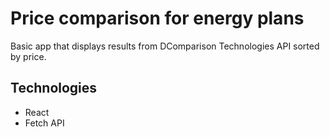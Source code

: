 # Price comparison for energy plans

Basic app that displays results from DComparison Technologies API sorted by price.

## Technologies
* React
* Fetch API
